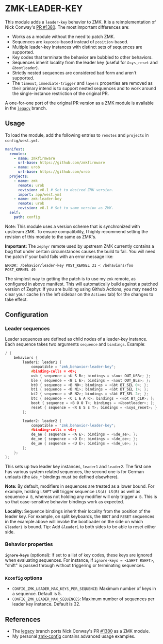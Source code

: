 # ZMK-LEADER-KEY

This module adds a `leader-key` behavior to ZMK. It is a reimplementation of
Nick Conway's [PR #1380](https://github.com/zmkfirmware/zmk/pull/1380). The most
important differences are:

- Works as a module without the need to patch ZMK.
- Sequences are `keycode`-based instead of `position`-based.
- Multiple leader-key instances with distinct sets of sequences are supported.
- Key codes that terminate the behavior are bubbled to other behaviors.
- Sequences inherit locality from the leader key (useful for `&sys_reset` and
  `&bootloader`).
- Strictly nested sequences are considered bad form and aren't supported.
- The `timeout`, `immediate-trigger` and `layers` properties are removed as
  their primary intend is to support nested sequences and to work around the
  single-instance restriction of the original PR.

A one-for-one port of the original PR version as a ZMK module is available in
the [`legacy`](https://github.com/urob/zmk-leader-key/tree/legacy) branch.

## Usage

To load the module, add the following entries to `remotes` and `projects` in
`config/west.yml`.

```yaml
manifest:
  remotes:
    - name: zmkfirmware
      url-base: https://github.com/zmkfirmware
    - name: urob
      url-base: https://github.com/urob
  projects:
    - name: zmk
      remote: urob
      revision: v0.1 # Set to desired ZMK version.
      import: app/west.yml
    - name: zmk-leader-key
      remote: urob
      revision: v0.1 # Set to same version as ZMK.
  self:
    path: config
```

Note: This module uses a version scheme that is synchronized with upstream ZMK.
To ensure compatibility, I highly recommend setting the revision of this module
to the same as ZMK's.

**Important:** The `zephyr` remote used by upstream ZMK currently contains a bug
that under certain circumstances causes the build to fail. You will need the
patch if your build fails with an error message like:

```
ERROR: /behavior/leader-key POST_KERNEL 31 < /behaviors/foo POST_KERNEL 49
```

The simplest way to getting the patch is to use my `zmk` remote, as configured
in above manifest. This will automatically build against a patched version of
Zephyr. If you are building using Github Actions, you may need to clear your
cache (in the left sidebar on the `Actions` tab) for the changes to take effect.

## Configuration

### Leader sequences

Leader sequences are defined as child nodes of a leader-key instance. Each
sequence takes two arguments `sequence` and `bindings`. Example:

```c
/ {
    behaviors {
        leader1: leader1 {
            compatible = "zmk,behavior-leader-key";
            #binding-cells = <0>;
            usb { sequence = <U S B>; bindings = <&out OUT_USB>; };
            ble { sequence = <B L E>; bindings = <&out OUT_BLE>; };
            bt0 { sequence = <B N0>; bindings = <&bt BT_SEL 0>; };
            bt1 { sequence = <B N1>; bindings = <&bt BT_SEL 1>; };
            bt2 { sequence = <B N2>; bindings = <&bt BT_SEL 2>; };
            btc { sequence = <C L E A R>; bindings = <&bt BT_CLR>; };
            boot { sequence = <B O O T>; bindings = <&bootloader>; };
            reset { sequence = <R E S E T>; bindings = <&sys_reset>; };
        };

        leader2: leader2 {
            compatible = "zmk,behavior-leader-key";
            #binding-cells = <0>;
            de_ae { sequence = <A E>; bindings = <&de_ae>; };
            de_oe { sequence = <O E>; bindings = <&de_oe>; };
            de_ue { sequence = <U E>; bindings = <&de_ue>; };
        };
    };
};
```

This sets up two leader key instances, `leader1` and `leader2`. The first one
has various system related sequences, the second one is for German umlauts (the
`&de_*` bindings must be defined elsewhere).

**Note:** By default, modifiers in sequences are treated as a lower bound. For
example, holding `LSHFT` will trigger sequence `LS(A) LS(B)` as well as sequence
`A B`, whereas not holding any modifier will only trigger `A B`. This is so that
case-sensitive behavior bindings work as expected.

**Locality:** Sequence bindings inherit their locality from the position of the
leader key. For example, on split keyboards, the `BOOT` and `RESET` sequences in
the example above will invoke the bootloader on the side on which `&leader1` is
bound. Tip: Add `&leader1` to both sides to be able to reset either side.

### Behavior properties

**`ignore-keys`** (optional): If set to a list of key codes, these keys are
ignored when evaluating sequences. For instance, if
`ignore-keys = <LSHFT RSHFT>`, "shift" is passed through without triggering or
terminating sequences.

### `Kconfig` options

- `CONFIG_ZMK_LEADER_MAX_KEYS_PER_SEQUENCE`: Maximum number of keys in a
  sequence. Default is 5.
- `CONFIG_ZMK_LEADER_MAX_SEQUENCES`: Maximum number of sequences per leader key
  instance. Default is 32.

## References

- The [legacy](https://github.com/urob/zmk-leader-key/tree/legacy) branch ports
  Nick Conway's PR [#1380](https://github.com/zmkfirmware/zmk/pull/1380) as a
  ZMK module.
- My personal [zmk-config](https://github.com/urob/zmk-config) contains advanced
  usage examples.
